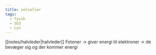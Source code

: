 ```yaml
---
title: solceller
tags:
  - fysik
  - SO3
  - Lys
---
```


[[notes/halvleder|halvleder]]
Fotoner -> giver energi til elektroner -> de bevæger sig og der kommer energi

